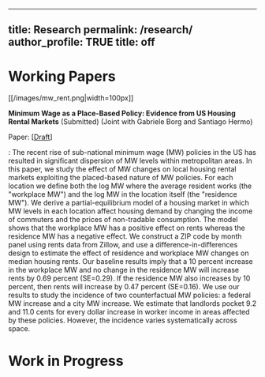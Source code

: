 
---
title: Research
permalink: /research/
author_profile: TRUE
title: off
---

Working Papers
======
[[/images/mw_rent.png|width=100px]]

**Minimum Wage as a Place-Based Policy: Evidence from US Housing Rental Markets** (Submitted)
(Joint with Gabriele Borg and Santiago Hermo)

Paper: [[Draft](https://arxiv.org/abs/2208.01791)]

:  The recent rise of sub-national minimum wage (MW) policies in the US has resulted in significant dispersion of MW levels within metropolitan areas. In this paper, we study the effect of MW changes on local housing rental markets exploiting the placed-based nature of MW policies. For each location we define both the log MW where the average resident works (the "workplace MW") and the log MW in the location itself (the "residence MW"). We derive a partial-equilibrium model of a housing market in which MW levels in each location affect housing demand by changing the income of commuters and the prices of non-tradable consumption. The model shows that the workplace MW has a positive effect on rents whereas the residence MW has a negative effect. We construct a ZIP code by month panel using rents data from Zillow, and use a difference-in-differences design to estimate the effect of residence and workplace MW changes on median housing rents. Our baseline results imply that a 10 percent increase in the workplace MW and no change in the residence MW will increase rents by 0.69 percent (SE=0.29). If the residence MW also increases by 10 percent, then rents will increase by 0.47 percent (SE=0.16). We use our results to study the incidence of two counterfactual MW policies: a federal MW increase and a city MW increase. We estimate that landlords pocket 9.2 and 11.0 cents for every dollar increase in worker income in areas affected by these policies. However, the incidence varies systematically across space.

Work in Progress
======


